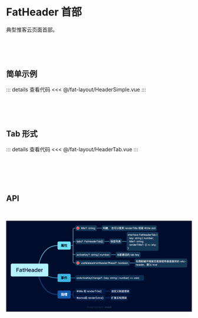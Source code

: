 <script setup>
  import HeaderSimple from './HeaderSimple.vue'
  import HeaderTab from './HeaderTab.vue'

</script>

# FatHeader 首部

典型惟客云页面首部。

<br>
<br>
<br>

## 简单示例

<ClientOnly>
  <div class="wk-demo"><HeaderSimple /></div>
</ClientOnly>

::: details 查看代码
<<< @/fat-layout/HeaderSimple.vue
:::

<br>
<br>
<br>

## Tab 形式

<ClientOnly>
  <div class="wk-demo"><HeaderTab /></div>
</ClientOnly>

::: details 查看代码
<<< @/fat-layout/HeaderTab.vue
:::

<br>
<br>
<br>
<br>

## API

<br>

![](./images/fat-header.png)

<br>
<br>
<br>

